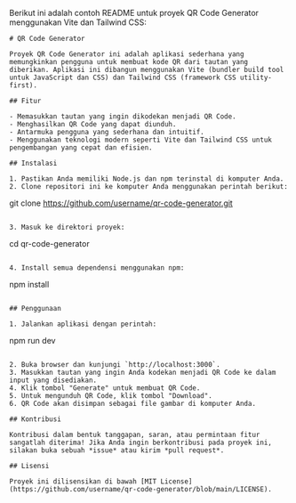Berikut ini adalah contoh README untuk proyek QR Code Generator menggunakan Vite dan Tailwind CSS:

```
# QR Code Generator

Proyek QR Code Generator ini adalah aplikasi sederhana yang memungkinkan pengguna untuk membuat kode QR dari tautan yang diberikan. Aplikasi ini dibangun menggunakan Vite (bundler build tool untuk JavaScript dan CSS) dan Tailwind CSS (framework CSS utility-first).

## Fitur

- Memasukkan tautan yang ingin dikodekan menjadi QR Code.
- Menghasilkan QR Code yang dapat diunduh.
- Antarmuka pengguna yang sederhana dan intuitif.
- Menggunakan teknologi modern seperti Vite dan Tailwind CSS untuk pengembangan yang cepat dan efisien.

## Instalasi

1. Pastikan Anda memiliki Node.js dan npm terinstal di komputer Anda.
2. Clone repositori ini ke komputer Anda menggunakan perintah berikut:

   ```
   git clone https://github.com/username/qr-code-generator.git
   ```

3. Masuk ke direktori proyek:

   ```
   cd qr-code-generator
   ```

4. Install semua dependensi menggunakan npm:

   ```
   npm install
   ```

## Penggunaan

1. Jalankan aplikasi dengan perintah:

   ```
   npm run dev
   ```

2. Buka browser dan kunjungi `http://localhost:3000`.
3. Masukkan tautan yang ingin Anda kodekan menjadi QR Code ke dalam input yang disediakan.
4. Klik tombol "Generate" untuk membuat QR Code.
5. Untuk mengunduh QR Code, klik tombol "Download".
6. QR Code akan disimpan sebagai file gambar di komputer Anda.

## Kontribusi

Kontribusi dalam bentuk tanggapan, saran, atau permintaan fitur sangatlah diterima! Jika Anda ingin berkontribusi pada proyek ini, silakan buka sebuah *issue* atau kirim *pull request*.

## Lisensi

Proyek ini dilisensikan di bawah [MIT License](https://github.com/username/qr-code-generator/blob/main/LICENSE).
```
